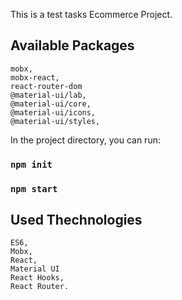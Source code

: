 This is a test tasks Ecommerce Project.

## Available Packages

    mobx,
    mobx-react,
    react-router-dom
    @material-ui/lab,
    @material-ui/core,
    @material-ui/icons,
    @material-ui/styles,

In the project directory, you can run:

### `npm init`
### `npm start`

## Used Thechnologies

    ES6,
    Mobx,
    React,
    Material UI
    React Hooks,
    React Router.
